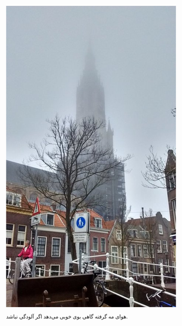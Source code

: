 <!-- 
.. title: پیاده‌روی در دلفت-صبح هشت آوریل دوهزار و پانزده
.. slug: 2015-04-08-morgen-lopen-in-delft
.. date: 2015-04-08 11:27:55 UTC+02:00
.. tags: 
.. category: پیاده‌روی در دلفت
.. link: 
.. description: 
.. type: text
-->

![delft morning](/20150408_delft_morgen_small.jpg)

هوای مه گرفته گاهی بوی خوبی می‌دهد اگر آلودگی نباشد.
